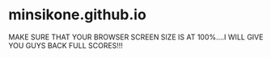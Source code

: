 # minsikone.github.io

MAKE SURE THAT YOUR BROWSER SCREEN SIZE IS AT 100%....I WILL GIVE YOU GUYS BACK FULL SCORES!!!
